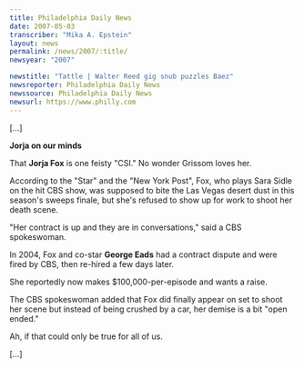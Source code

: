 ```yaml
---
title: Philadelphia Daily News
date: 2007-05-03
transcriber: "Mika A. Epstein"
layout: news
permalink: /news/2007/:title/
newsyear: "2007"

newstitle: "Tattle | Walter Reed gig snub puzzles Baez"
newsreporter: Philadelphia Daily News
newssource: Philadelphia Daily News
newsurl: https://www.philly.com
---
```


[...]

**Jorja on our minds**

That **Jorja Fox** is one feisty "CSI." No wonder Grissom loves her.

According to the "Star" and the "New York Post", Fox, who plays Sara Sidle on the hit CBS show, was supposed to bite the Las Vegas desert dust in this season's sweeps finale, but she's refused to show up for work to shoot her death scene.

"Her contract is up and they are in conversations," said a CBS spokeswoman.

In 2004, Fox and co-star **George Eads** had a contract dispute and were fired by CBS, then re-hired a few days later.

She reportedly now makes $100,000-per-episode and wants a raise.

The CBS spokeswoman added that Fox did finally appear on set to shoot her scene but instead of being crushed by a car, her demise is a bit "open ended."

Ah, if that could only be true for all of us.

[...]
